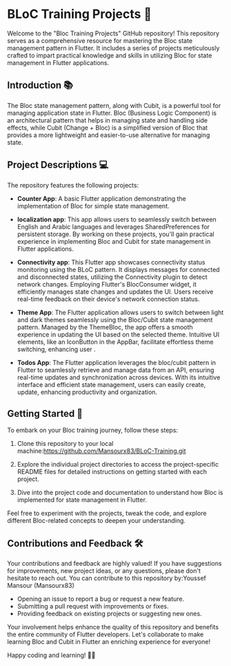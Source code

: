 # BLoC Training Projects 📱

Welcome to the "Bloc Training Projects" GitHub repository! This repository serves as a comprehensive resource for mastering the Bloc state management pattern in Flutter. It includes a series of projects meticulously crafted to impart practical knowledge and skills in utilizing Bloc for state management in Flutter applications.


## Introduction 📚

The Bloc state management pattern, along with Cubit, is a powerful tool for managing application state in Flutter. Bloc (Business Logic Component) is an architectural pattern that helps in managing state and handling side effects, while Cubit (Change + Bloc) is a simplified version of Bloc that provides a more lightweight and easier-to-use alternative for managing state.

## Project Descriptions 💻

The repository features the following projects:

- **Counter App**: A basic Flutter application demonstrating the implementation of Bloc for simple state management.

- **localization app**: This app allows users to seamlessly switch between English and Arabic languages and leverages SharedPreferences for persistent storage. By working on these projects, you'll gain practical experience in implementing Bloc and Cubit for state management in Flutter applications.

- **Connectivity  app**: This Flutter app showcases connectivity status monitoring using the BLoC pattern. It displays messages for connected and disconnected states, utilizing the Connectivity plugin to detect network changes. Employing Flutter's BlocConsumer widget, it efficiently manages state changes and updates the UI. Users receive real-time feedback on their device's network connection status.

  
- **Theme App**: The Flutter application allows users to switch between light and dark themes seamlessly using the Bloc/Cubit state management pattern. Managed by the ThemeBloc, the app offers a smooth experience in updating the UI based on the selected theme. Intuitive UI elements, like an IconButton in the AppBar, facilitate effortless theme switching, enhancing user .

  
- **Todos App**: The Flutter application leverages the bloc/cubit pattern in Flutter to seamlessly retrieve and manage data from an API, ensuring real-time updates and synchronization across devices. With its intuitive interface and efficient state management, users can easily create, update, enhancing productivity and organization.



## Getting Started 🚀

To embark on your Bloc training journey, follow these steps:

1. Clone this repository to your local machine:https://github.com/Mansourx83/BLoC-Training.git

2. Explore the individual project directories to access the project-specific README files for detailed instructions on getting started with each project.

3. Dive into the project code and documentation to understand how Bloc is implemented for state management in Flutter.

Feel free to experiment with the projects, tweak the code, and explore different Bloc-related concepts to deepen your understanding.

## Contributions and Feedback 🛠️

Your contributions and feedback are highly valued! If you have suggestions for improvements, new project ideas, or any questions, please don't hesitate to reach out. You can contribute to this repository by:Youssef Mansour (Mansourx83)

- Opening an issue to report a bug or request a new feature.
- Submitting a pull request with improvements or fixes.
- Providing feedback on existing projects or suggesting new ones.

Your involvement helps enhance the quality of this repository and benefits the entire community of Flutter developers. Let's collaborate to make learning Bloc and Cubit in Flutter an enriching experience for everyone!

Happy coding and learning! 🚀✨
